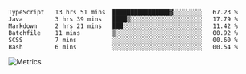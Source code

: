 <!--START_SECTION:waka-->

```text
TypeScript   13 hrs 51 mins  ████████████████▓░░░░░░░░   67.23 %
Java         3 hrs 39 mins   ████▒░░░░░░░░░░░░░░░░░░░░   17.79 %
Markdown     2 hrs 21 mins   ███░░░░░░░░░░░░░░░░░░░░░░   11.42 %
Batchfile    11 mins         ▒░░░░░░░░░░░░░░░░░░░░░░░░   00.92 %
SCSS         7 mins          ░░░░░░░░░░░░░░░░░░░░░░░░░   00.60 %
Bash         6 mins          ░░░░░░░░░░░░░░░░░░░░░░░░░   00.54 %
```

<!--END_SECTION:waka-->

![Metrics](https://metrics.lecoq.io/TachibanaKimika?template=classic&base.activity=0&base.community=0&base.repositories=0&languages=1&isocalendar=1&isocalendar.duration=half-year&languages.limit=8&languages.sections=most-used&languages.colors=github&languages.threshold=0%25&languages.indepth=false&languages.recent.load=300&languages.recent.days=14&config.timezone=Asia%2FShanghai)
